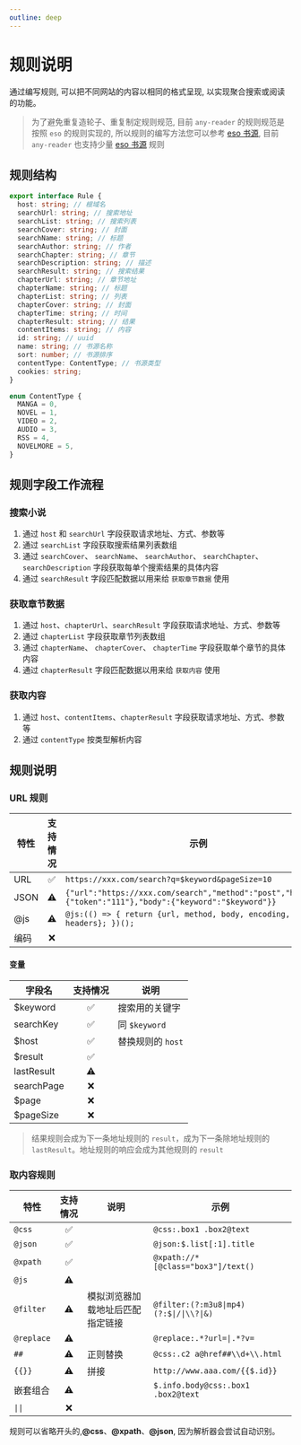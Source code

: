 ```yaml
---
outline: deep
---
```


# 规则说明

通过编写规则, 可以把不同网站的内容以相同的格式呈现, 以实现聚合搜索或阅读的功能。

> 为了避免重复造轮子、重复制定规则规范, 目前 `any-reader` 的规则规范是按照 `eso` 的规则实现的, 所以规则的编写方法您可以参考 [eso 书源](https://github.com/mabDc/eso_source), 目前 `any-reader` 也支持少量 [eso 书源](https://github.com/mabDc/eso_source) 规则

## 规则结构

```typescript
export interface Rule {
  host: string; // 根域名
  searchUrl: string; // 搜索地址
  searchList: string; // 搜索列表
  searchCover: string; // 封面
  searchName: string; // 标题
  searchAuthor: string; // 作者
  searchChapter: string; // 章节
  searchDescription: string; // 描述
  searchResult: string; // 搜索结果
  chapterUrl: string; // 章节地址
  chapterName: string; // 标题
  chapterList: string; // 列表
  chapterCover: string; // 封面
  chapterTime: string; // 时间
  chapterResult: string; // 结果
  contentItems: string; // 内容
  id: string; // uuid
  name: string; // 书源名称
  sort: number; // 书源排序
  contentType: ContentType; // 书源类型
  cookies: string;
}

enum ContentType {
  MANGA = 0,
  NOVEL = 1,
  VIDEO = 2,
  AUDIO = 3,
  RSS = 4,
  NOVELMORE = 5,
}
```

## 规则字段工作流程

### 搜索小说

1. 通过 `host` 和 `searchUrl` 字段获取请求地址、方式、参数等
2. 通过 `searchList` 字段获取搜索结果列表数组
3. 通过 `searchCover`、 `searchName`、 `searchAuthor`、 `searchChapter`、 `searchDescription` 字段获取每单个搜索结果的具体内容
4. 通过 `searchResult` 字段匹配数据以用来给 `获取章节数据` 使用

### 获取章节数据

1. 通过 `host`、`chapterUrl`、`searchResult` 字段获取请求地址、方式、参数等
2. 通过 `chapterList` 字段获取章节列表数组
3. 通过 `chapterName`、 `chapterCover`、 `chapterTime` 字段获取单个章节的具体内容
4. 通过 `chapterResult` 字段匹配数据以用来给 `获取内容` 使用

### 获取内容

1. 通过 `host`、`contentItems`、`chapterResult` 字段获取请求地址、方式、参数等
1. 通过 `contentType` 按类型解析内容

## 规则说明

### URL 规则

| 特性 | 支持情况 | 示例                                                                                                       |
| ---- | :------: | ---------------------------------------------------------------------------------------------------------- |
| URL  |    ✅    | `https://xxx.com/search?q=$keyword&pageSize=10`                                                            |
| JSON |    ⚠️    | `{"url":"https://xxx.com/search","method":"post","headers":{"token":"111"},"body":{"keyword":"$keyword"}}` |
| @js  |    ⚠️    | `@js:(() => { return {url, method, body, encoding, headers}; })();`                                        |
| 编码 |    ❌    |                                                                                                            |

#### 变量

| 字段名     | 支持情况 | 说明              |
| ---------- | :------: | ----------------- |
| $keyword   |    ✅    | 搜索用的关键字    |
| searchKey  |    ✅    | 同 `$keyword`     |
| $host      |    ✅    | 替换规则的 `host` |
| $result    |    ✅    |                   |
| lastResult |    ⚠️    |                   |
| searchPage |    ❌    |                   |
| $page      |    ❌    |                   |
| $pageSize  |    ❌    |                   |

> 结果规则会成为下一条地址规则的 `result`，成为下一条除地址规则的 `lastResult`。地址规则的响应会成为其他规则的 `result`

### 取内容规则

| 特性       | 支持情况 | 说明                             | 示例                                    |
| ---------- | :------: | -------------------------------- | --------------------------------------- |
| `@css`     |    ✅    |                                  | `@css:.box1 .box2@text`                 |
| `@json`    |    ✅    |                                  | `@json:$.list[:1].title`                |
| `@xpath`   |    ✅    |                                  | `@xpath://*[@class="box3"]/text()`      |
| `@js`      |    ⚠️    |                                  |                                         |
| `@filter`  |    ⚠️    | 模拟浏览器加载地址后匹配指定链接 | `@filter:(?:m3u8\|mp4)(?:$\|/\|\\?\|&)` |
| `@replace` |    ⚠️    |                                  | `@replace:.*?url=\|.*?v=`               |
| `##`       |    ⚠️    | 正则替换                         | `@css:.c2 a@href##\\d+\\.html`          |
| `{‍​‍{}}`  |    ⚠️    | 拼接                             | `http://www.aaa.com/{‍{$.id}}`          |
| 嵌套组合   |    ⚠️    |                                  | `$.info.body@css:.box1 .box2@text`      |
| `\|\|`     |    ❌    |                                  |                                         |

规则可以省略开头的,**@css**、**@xpath**、**@json**, 因为解析器会尝试自动识别。

